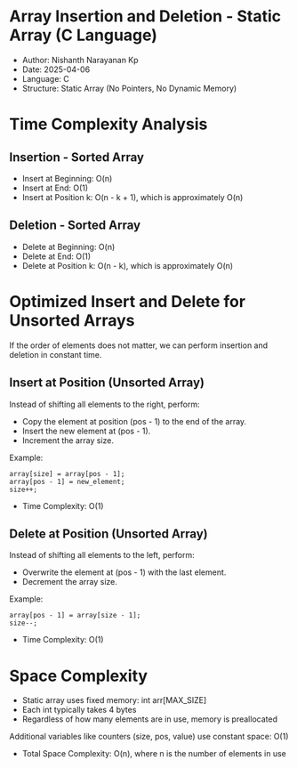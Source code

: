 # Array Insertion and Deletion - Static Array (C Language)

* Author: Nishanth Narayanan Kp  
* Date: 2025-04-06  
* Language: C  
* Structure: Static Array (No Pointers, No Dynamic Memory)

# Time Complexity Analysis

## Insertion - Sorted Array

* Insert at Beginning: O(n)
* Insert at End: O(1)
* Insert at Position k: O(n - k + 1), which is approximately O(n)

## Deletion - Sorted Array

* Delete at Beginning: O(n)
* Delete at End: O(1)
* Delete at Position k: O(n - k), which is approximately O(n)

# Optimized Insert and Delete for Unsorted Arrays

If the order of elements does not matter, we can perform insertion and deletion in constant time.

## Insert at Position (Unsorted Array)

Instead of shifting all elements to the right, perform:

* Copy the element at position (pos - 1) to the end of the array.
* Insert the new element at (pos - 1).
* Increment the array size.

Example:

    array[size] = array[pos - 1];
    array[pos - 1] = new_element;
    size++;

* Time Complexity: O(1)

## Delete at Position (Unsorted Array)

Instead of shifting all elements to the left, perform:

* Overwrite the element at (pos - 1) with the last element.
* Decrement the array size.

Example:

    array[pos - 1] = array[size - 1];
    size--;

* Time Complexity: O(1)

# Space Complexity

* Static array uses fixed memory: int arr[MAX_SIZE]
* Each int typically takes 4 bytes
* Regardless of how many elements are in use, memory is preallocated

Additional variables like counters (size, pos, value) use constant space: O(1)

* Total Space Complexity: O(n), where n is the number of elements in use

